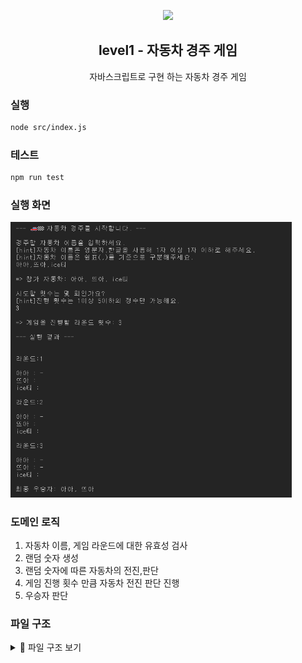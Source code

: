 <p align="middle" >
  <img width="200px;" src="https://user-images.githubusercontent.com/50367798/106415730-2645a280-6493-11eb-876c-ef7172652261.png"/>
</p>
<h2 align="middle">level1 - 자동차 경주 게임</h2>
<p align="middle">자바스크립트로 구현 하는 자동차 경주 게임</p>


### 실행
```bash
node src/index.js
```
### 테스트 
```bash
npm run test
```

### 실행 화면
<img src="./car_racing_step2.png" alt="실행화면" width="450">

### 도메인 로직

1. 자동차 이름, 게임 라운드에 대한 유효성 검사
2. 랜덤 숫자 생성
3. 랜덤 숫자에 따른 자동차의 전진,판단
4. 게임 진행 횟수 만큼 자동차 전진 판단 진행
5. 우승자 판단
   
### 파일 구조


<details>
<summary>📜 파일 구조 보기</summary>
<div markdown="1">

```

📦src
 ┣ 📂constant : 상수 관리
 ┃ ┣ 📜index.js
 ┃ ┣ 📜message.js : 입력, 출력 메세지 관리 
 ┃ ┗ 📜rule.js: 게임 룰에 관한 상수 관리
 ┣ 📂controller
 ┃ ┣ 📜Game.js : 게임 진행 관리
 ┃ ┣ 📜index.js
 ┃ ┣ 📜InputController.js : 유효한 입력값을 받을 때 까지 입력값 받기 진행
 ┃ ┗ 📜OutputController.js : 출력할 데이터값을 받아서 UI에 넘겨주는 기능 담당
 ┣ 📂domain : 도메인 로직 관리
 ┣ ┣📂util 
 ┃ ┃ ┗ 📜RandomNumber.js : 랜덤값을 생성하는 유틸
 ┃ ┣ 📜Car.js : 참여하는 자동차에 대한 데이터(이름, 전진 횟수) 관리
 ┃ ┣ 📜CarValidator.js : 자동차에 대한 유효성 검사 담당
 ┃ ┣ 📜index.js
 ┃ ┣ 📜Referee.js : 우승자 판단
 ┃ ┗ 📜Round.js : 게임 진행 횟수에 대한 유효성 검사 및 게임 진행 횟수 데이터 관리
 ┣ 📂views : UI 담당
 ┣ ┣📂util : 
 ┃ ┃ ┗ 📜Console.js: 터미널의 입출력 기능 담당
 ┃ ┣ 📜index.js
 ┃ ┣ 📜InputView.js : 입력 ui 담당
 ┃ ┗ 📜OutView.js : 출력 ui 담당
 ┣ 📜App.js
 ┗ 📜index.js

📦testUtils : 입출력과 랜덤값을 임의로 설정해 확인할 수 있는 테스트 유틸
 ┣ 📂__tests__
 ┃ ┗ 📜Util.test.js : 테스트 유틸에 대한 테스트 파일
 ┗ 📜index.js : 테스트 유틸 관리 파일

 📦__tests__
 ┣ 📜.gitkeep
 ┣ 📜Application.test.js : 자동차 경주 게임의 전반적인 실행에 대한 테스트
 ┣ 📜Car.test.js : 자동차의 전진 판단에 대한 테스트
 ┣ 📜CarValidator.test.js : 자동차 유효성 검사에 대한 테스트
 ┣ 📜RandomNumber.test.js : 랜덤 숫자에 대한 테스트
 ┗ 📜RoundValidator.test.js : 게임 라운드에 대한 유효성 검사에 대한 테스트

```
</div>
</details>
